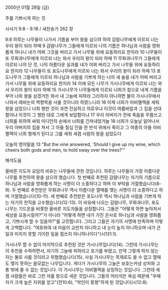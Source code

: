 2005년 01월 28일 (금)

주를 기쁘시게 하는 것



사사기 9:8 - 9:18 / 새찬송가 262 장


9:8 하루는 나무들이 나가서 기름을 부어 왕을 삼으려 하여 감람나무에게 이르되 너는 우리 왕이 되라 하매 9 감람나무가 그들에게 이르되 나의 기름은 하나님과 사람을 영화롭게 하나니 내가 어찌 그것을 버리고 가서 나무들 위에 요동하리요 한지라 10 나무들이 또 무화과나무에게 이르되 너는 와서 우리의 왕이 되라 하매 11 무화과나무가 그들에게 이르되 나의 단 것, 나의 아름다운 실과를 내가 어찌 버리고 가서 나무들 위에 요동하리요 한지라 12 나무들이 또 포도나무에게 이르되 너는 와서 우리의 왕이 되라 하매 13 포도나무가 그들에게 이르되 하나님과 사람을 기쁘게 하는 나의 새 술을 내가 어찌 버리고 가서 나무들 위에 요동하리요 한지라 14 이에 모든 나무가 가시나무에게 이르되 너는 와서 우리의 왕이 되라 하매 15 가시나무가 나무들에게 이르되 너희가 참으로 내게 기름을 부어 너희 왕을 삼겠거든 와서 내 그늘에 피하라 그리하지 아니하면 불이 가시나무에서 나와서 레바논의 백향목을 사를 것이니라 하였느니라 16 이제 너희가 아비멜렉을 세워 왕을 삼았으니 너희 행한 것이 과연 진실하고 의로우냐 이것이 여룹바알과 그 집을 선대함이냐 이것이 그 행한 대로 그에게 보답함이냐 17 우리 아버지가 전에 죽음을 무릅쓰고 너희를 위하여 싸워 미디안의 손에서 너희를 건져내었거늘 18 너희가 오늘날 일어나서 우리 아버지의 집을 쳐서 그 아들 칠십 인을 한 반석 위에서 죽이고 그 여종의 아들 아비멜렉이 너희 형제가 된다고 그를 세워 세겜 사람의 왕을 삼았도다

오늘의 영어말씀
13 "But the vine answered, 'Should I give up my wine, which cheers both gods and men, to hold sway over the trees?'"

해석도움





올바른 지도자
요담의 비유는 나무들에 관한 것입니다. 하루는 나무들이 가장 아름다운 나무를 추천하여 왕을 삼으려 했습니다. 첫 번째로 추천된 감람나무는 자기의 기름으로 하나님과 사람을 영화롭게 하는 사명이 더 소중하다고 하며 이 부탁을 거절했습니다(8-9). 두 번째로 추천받은 무화과나무 역시 아름다운 열매를 맺는 사명이 더 소중하다고 하며 거절했습니다(10-11). 세 번째로 추천받은 포도나무 역시 하나님과 사람을 기쁘게 하는 자기의 천직을 고수했습니다(12-13). 이 비유에 나오는 감람나무, 무화과나무, 포도나무는 기드온을 비롯한 올바른 지도자들을 상징합니다. 그들은 "어떻게 하면 높아져서 세상을 요동시킬까?"가 아니라 "어떻게 하면 내가 가진 은사로 하나님과 사람을 영화롭고, 기쁘시게 할 수 있을까?"를 고민합니다. 그리고 그들은 자기의 사명에 만족하며 이렇게 고백합니다. "여호와여 내 마음이 교만치 아니하고 내 눈이 높지 아니하오며 내가 큰일과 미치지 못할 기이한 일을 힘쓰지 아니하나이다"(시131:1).  

가시나무
할 수 없이 마지막으로 추천된 것은 가시나무입니다(14). 그런데 가시나무는 이 추천을 수락하면서, 자기의 그늘에 피하라고 호기를 부렸고, 만약 그렇게 하지 않는 자는 불로 사를 것이라고 위협했습니다(15). 사실 가시나무는 목재로도 쓸 수 없고 열매도 맺지 못하는 쓸모없는 나무입니다. 게다가 가시나무의 그늘은 보호는커녕 상처와 고통 밖에 줄 수 없는 것입니다. 이 가시나무는 아비멜렉을 상징하는 것입니다. 그런데 세겜 사람들은 바로 그런 자를 왕으로 세운 것입니다. 그들의 어리석은 욕심 때문에 "우매자가 크게 높은 지위를 얻고"(전10:6), "악인이 횡행"하게 된 것입니다(시12:8).